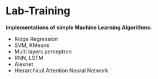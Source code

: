 # Lab-Training

__Implementations of simple Machine Learning Algorithms:__
- Ridge Regression
- SVM, KMeans
- Multi layers perceptron
- RNN, LSTM
- Alexnet
- Hierarchical Attention Neural Network
